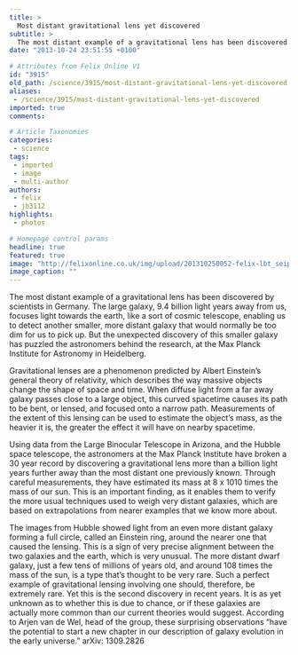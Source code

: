 ```yaml
---
title: >
  Most distant gravitational lens yet discovered
subtitle: >
  The most distant example of a gravitational lens has been discovered by scientists in Germany.
date: "2013-10-24 23:51:55 +0100"

# Attributes from Felix Online V1
id: "3915"
old_path: /science/3915/most-distant-gravitational-lens-yet-discovered
aliases:
 - /science/3915/most-distant-gravitational-lens-yet-discovered
imported: true
comments:

# Article Taxonomies
categories:
 - science
tags:
 - imported
 - image
 - multi-author
authors:
 - felix
 - jb3112
highlights:
 - photos

# Homepage control params
headline: true
featured: true
image: "http://felixonline.co.uk/img/upload/201310250052-felix-lbt_seip.jpg"
image_caption: ""
---
```


The most distant example of a gravitational lens has been discovered by scientists in Germany. The large galaxy, 9.4 billion light years away from us, focuses light towards the earth, like a sort of cosmic telescope, enabling us to detect another smaller, more distant galaxy that would normally be too dim for us to pick up. But the unexpected discovery of this smaller galaxy has puzzled the astronomers behind the research, at the Max Planck Institute for Astronomy in Heidelberg.

Gravitational lenses are a phenomenon predicted by Albert Einstein’s general theory of relativity, which describes the way massive objects change the shape of space and time. When diffuse light from a far away galaxy passes close to a large object, this curved spacetime causes its path to be bent, or lensed, and focused onto a narrow path. Measurements of the extent of this lensing can be used to estimate the object’s mass, as the heavier it is, the greater the effect it will have on nearby spacetime.

Using data from the Large Binocular Telescope in Arizona, and the Hubble space telescope, the astronomers at the Max Planck Institute have broken a 30 year record by discovering a gravitational lens more than a billion light years further away than the most distant one previously known. Through careful measurements, they have estimated its mass at 8 x 1010 times the mass of our sun. This is an important finding, as it enables them to verify the more usual techniques used to weigh very distant galaxies, which are based on extrapolations from nearer examples that we know more about.

The images from Hubble showed light from an even more distant galaxy forming a full circle, called an Einstein ring, around the nearer one that caused the lensing. This is a sign of very precise alignment between the two galaxies and the earth, which is very unusual. The more distant dwarf galaxy, just a few tens of millions of years old, and around 108 times the mass of the sun, is a type that’s thought to be very rare. Such a perfect example of gravitational lensing involving one should, therefore, be extremely rare. Yet this is the second discovery in recent years. It is as yet unknown as to whether this is due to chance, or if these galaxies are actually more common than our current theories would suggest. According to Arjen van de Wel, head of the group, these surprising observations “have the potential to start a new chapter in our description of galaxy evolution in the early universe.”
 arXiv: 1309.2826
